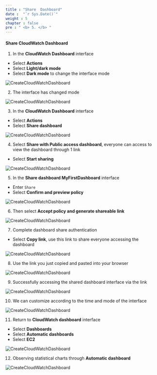 ```yaml
---
title : "Share  Dashboard"
date :  "`r Sys.Date()`" 
weight : 5
chapter : false
pre : " <b> 5. </b> "
---
```


#### Share CloudWatch Dashboard

1. In the **CloudWatch Dashboard** interface

- Select **Actions**
- Select **Light/dark mode**
- Select **Dark mode** to change the interface mode

![CreateCloudWatchDashboard](/images/4-Createcloudwatchdashboard/00016-createcloudwatchdashboard.png)

2. The interface has changed mode

![CreateCloudWatchDashboard](/images/4-Createcloudwatchdashboard/00017-createcloudwatchdashboard.png)

3. In the **CloudWatch Dashboard** interface

- Select **Actions**
- Select **Share dashboard**

![CreateCloudWatchDashboard](/images/4-Createcloudwatchdashboard/00018-createcloudwatchdashboard.png)

4. Select **Share with Public access dashboard**, everyone can access to view the dashboard through 1 link

- Select **Start sharing**

![CreateCloudWatchDashboard](/images/4-Createcloudwatchdashboard/00019-createcloudwatchdashboard.png)

5. In the **Share dashboard MyFirstDashboard** interface

- Enter ```Share```
- Select **Confirm and preview policy**

![CreateCloudWatchDashboard](/images/4-Createcloudwatchdashboard/00020-createcloudwatchdashboard.png)

6. Then select **Accept policy and generate shareable link**

![CreateCloudWatchDashboard](/images/4-Createcloudwatchdashboard/00021-createcloudwatchdashboard.png)

7. Complete dashboard share authentication

- Select **Copy link**, use this link to share everyone accessing the dashboard

![CreateCloudWatchDashboard](/images/4-Createcloudwatchdashboard/00022-createcloudwatchdashboard.png)

8. Use the link you just copied and pasted into your browser

![CreateCloudWatchDashboard](/images/4-Createcloudwatchdashboard/00023-createcloudwatchdashboard.png)

9. Successfully accessing the shared dashboard interface via the link

![CreateCloudWatchDashboard](/images/4-Createcloudwatchdashboard/00024-createcloudwatchdashboard.png)

10. We can customize according to the time and mode of the interface

![CreateCloudWatchDashboard](/images/4-Createcloudwatchdashboard/00025-createcloudwatchdashboard.png)

11. Return to **CloudWatch dashboard** interface

- Select **Dashboards**
- Select **Automatic dashboards**
- Select **EC2**

![CreateCloudWatchDashboard](/images/4-Createcloudwatchdashboard/00026-createcloudwatchdashboard.png)

12. Observing statistical charts through **Automatic dashboard**

![CreateCloudWatchDashboard](/images/4-Createcloudwatchdashboard/00027-createcloudwatchdashboard.png)